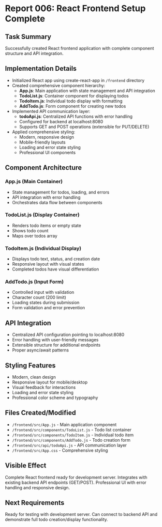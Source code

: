 # Report 006: React Frontend Setup Complete

## Task Summary
Successfully created React frontend application with complete component structure and API integration.

## Implementation Details
- Initialized React app using create-react-app in `/frontend` directory
- Created comprehensive component hierarchy:
  - **App.js**: Main application with state management and API integration
  - **TodoList.js**: Container component for displaying todos
  - **TodoItem.js**: Individual todo display with formatting
  - **AddTodo.js**: Form component for creating new todos
- Implemented API communication layer:
  - **todoApi.js**: Centralized API functions with error handling
  - Configured for backend at localhost:8080
  - Supports GET and POST operations (extensible for PUT/DELETE)
- Applied comprehensive styling:
  - Modern, responsive design
  - Mobile-friendly layouts
  - Loading and error state styling
  - Professional UI components

## Component Architecture
### App.js (Main Container)
- State management for todos, loading, and errors
- API integration with error handling
- Orchestrates data flow between components

### TodoList.js (Display Container)
- Renders todo items or empty state
- Shows todo count
- Maps over todos array

### TodoItem.js (Individual Display)
- Displays todo text, status, and creation date
- Responsive layout with visual states
- Completed todos have visual differentiation

### AddTodo.js (Input Form)
- Controlled input with validation
- Character count (200 limit)
- Loading states during submission
- Form validation and error prevention

## API Integration
- Centralized API configuration pointing to localhost:8080
- Error handling with user-friendly messages
- Extensible structure for additional endpoints
- Proper async/await patterns

## Styling Features
- Modern, clean design
- Responsive layout for mobile/desktop
- Visual feedback for interactions
- Loading and error state styling
- Professional color scheme and typography

## Files Created/Modified
- `/frontend/src/App.js` - Main application component
- `/frontend/src/components/TodoList.js` - Todo list container
- `/frontend/src/components/TodoItem.js` - Individual todo item
- `/frontend/src/components/AddTodo.js` - Todo creation form
- `/frontend/src/api/todoApi.js` - API communication layer
- `/frontend/src/App.css` - Comprehensive styling

## Visible Effect
Complete React frontend ready for development server. Integrates with existing backend API endpoints (GET/POST). Professional UI with error handling and responsive design.

## Next Requirements
Ready for testing with development server. Can connect to backend API and demonstrate full todo creation/display functionality.